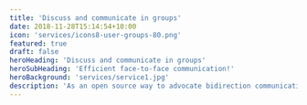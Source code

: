 ```yaml
---
title: 'Discuss and communicate in groups'
date: 2018-11-28T15:14:54+10:00
icon: 'services/icons8-user-groups-80.png'
featured: true
draft: false
heroHeading: 'Discuss and communicate in groups'
heroSubHeading: 'Efficient face-to-face communication!'
heroBackground: 'services/service1.jpg'
description: 'As an open source way to advocate bidirection communication, how can there be less intense discussion, debate, and complaint? As the most distinctive part of the summit, we hope to be able to solve formal open source problems in a close, relaxed way.'
---
```


